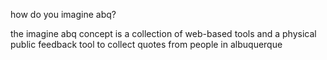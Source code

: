 how do you imagine abq?

the imagine abq concept is a collection of web-based tools and a physical public feedback tool to collect quotes from people in albuquerque
